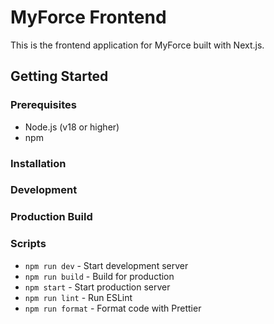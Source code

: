 # MyForce Frontend

This is the frontend application for MyForce built with Next.js.

## Getting Started

### Prerequisites
- Node.js (v18 or higher)
- npm

### Installation


### Development

### Production Build




### Scripts
- `npm run dev` - Start development server
- `npm run build` - Build for production
- `npm start` - Start production server
- `npm run lint` - Run ESLint
- `npm run format` - Format code with Prettier